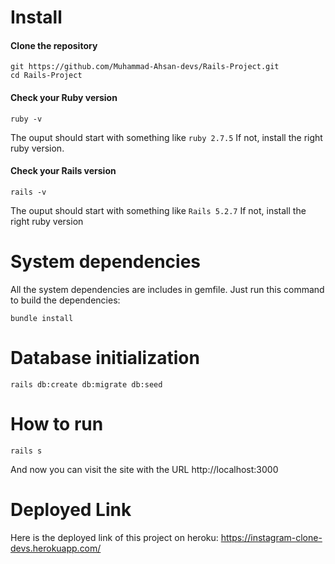 # Install

#### Clone the repository

```shell
git https://github.com/Muhammad-Ahsan-devs/Rails-Project.git
cd Rails-Project
```

#### Check your Ruby version

```shell
ruby -v
```

The ouput should start with something like `ruby 2.7.5` If not, install the right ruby version.

#### Check your Rails version

```shell
rails -v
```

The ouput should start with something like `Rails 5.2.7` If not, install the right ruby version

# System dependencies
All the system dependencies are includes in gemfile. Just run this command to build the dependencies:

``` bundle install ```

# Database initialization

```shell
rails db:create db:migrate db:seed
```

# How to run

```shell
rails s
```
And now you can visit the site with the URL http://localhost:3000

# Deployed Link

Here is the deployed link of this project on heroku: https://instagram-clone-devs.herokuapp.com/
